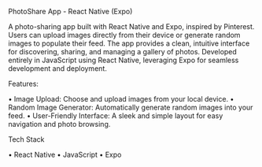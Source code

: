 PhotoShare App - React Native (Expo)

A photo-sharing app built with React Native and Expo, inspired by Pinterest. Users can upload images directly from their device or generate random images to populate their feed. The app provides a clean, intuitive interface for discovering, sharing, and managing a gallery of photos. Developed entirely in JavaScript using React Native, leveraging Expo for seamless development and deployment.

Features:

• Image Upload: Choose and upload images from your local device.
• Random Image Generator: Automatically generate random images into your feed.
• User-Friendly Interface: A sleek and simple layout for easy navigation and photo browsing.

Tech Stack

• React Native
• JavaScript
• Expo
